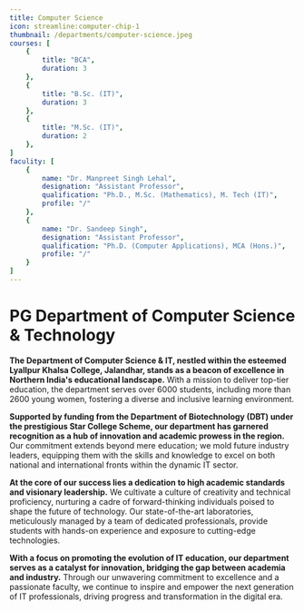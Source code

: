 ```yaml
---
title: Computer Science
icon: streamline:computer-chip-1
thumbnail: /departments/computer-science.jpeg
courses: [
    {
        title: "BCA",
        duration: 3
    },
    {
        title: "B.Sc. (IT)",
        duration: 3
    },
    {
        title: "M.Sc. (IT)",
        duration: 2
    },
]
faculity: [
    {
        name: "Dr. Manpreet Singh Lehal",
        designation: "Assistant Professor", 
        qualification: "Ph.D., M.Sc. (Mathematics), M. Tech (IT)",
        profile: "/"
    },
    {
        name: "Dr. Sandeep Singh",
        designation: "Assistant Professor", 
        qualification: "Ph.D. (Computer Applications), MCA (Hons.)",
        profile: "/"
    }
]
---
```


# PG Department of Computer Science & Technology

**The Department of Computer Science & IT, nestled within the esteemed Lyallpur Khalsa College, Jalandhar, stands as a beacon of excellence in Northern India's educational landscape.** With a mission to deliver top-tier education, the department serves over 6000 students, including more than 2600 young women, fostering a diverse and inclusive learning environment. 
<br>

**Supported by funding from the Department of Biotechnology (DBT) under the prestigious Star College Scheme, our department has garnered recognition as a hub of innovation and academic prowess in the region.** Our commitment extends beyond mere education; we mold future industry leaders, equipping them with the skills and knowledge to excel on both national and international fronts within the dynamic IT sector. 
<br>

**At the core of our success lies a dedication to high academic standards and visionary leadership.** We cultivate a culture of creativity and technical proficiency, nurturing a cadre of forward-thinking individuals poised to shape the future of technology. Our state-of-the-art laboratories, meticulously managed by a team of dedicated professionals, provide students with hands-on experience and exposure to cutting-edge technologies. 
<br>

**With a focus on promoting the evolution of IT education, our department serves as a catalyst for innovation, bridging the gap between academia and industry.** Through our unwavering commitment to excellence and a passionate faculty, we continue to inspire and empower the next generation of IT professionals, driving progress and transformation in the digital era.

